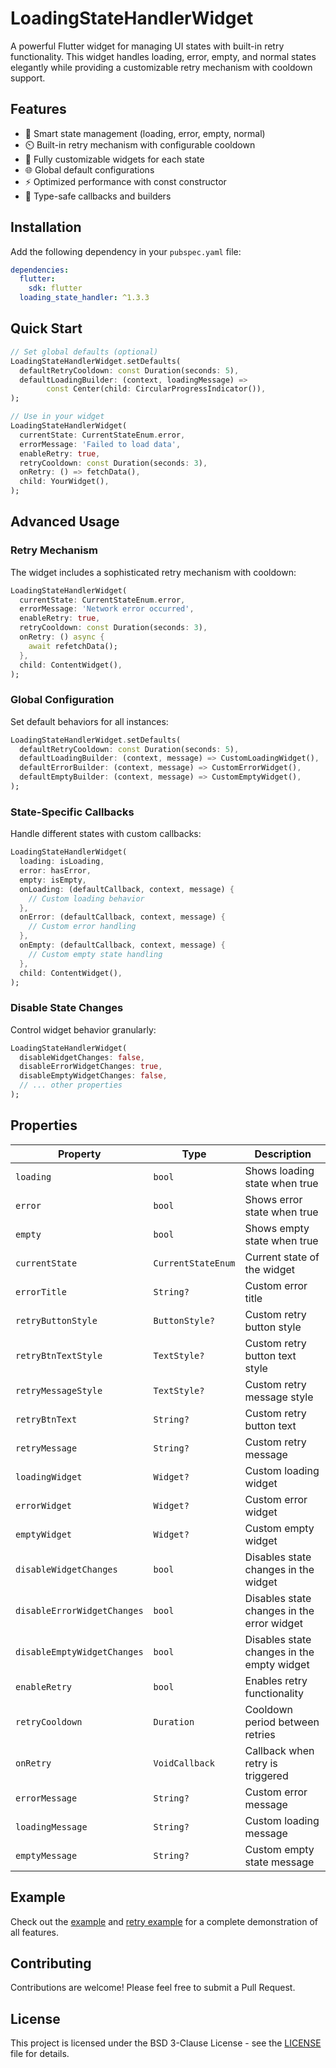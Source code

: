 # LoadingStateHandlerWidget

A powerful Flutter widget for managing UI states with built-in retry functionality. This widget handles loading, error, empty, and normal states elegantly while providing a customizable retry mechanism with cooldown support.

## Features

- 🔄 Smart state management (loading, error, empty, normal)
- ⏲️ Built-in retry mechanism with configurable cooldown
- 🎨 Fully customizable widgets for each state
- 🌐 Global default configurations
- ⚡ Optimized performance with const constructor
- 🎯 Type-safe callbacks and builders

## Installation

Add the following dependency in your `pubspec.yaml` file:

```yaml
dependencies:
  flutter:
    sdk: flutter
  loading_state_handler: ^1.3.3
```

## Quick Start

```dart
// Set global defaults (optional)
LoadingStateHandlerWidget.setDefaults(
  defaultRetryCooldown: const Duration(seconds: 5),
  defaultLoadingBuilder: (context, loadingMessage) =>
        const Center(child: CircularProgressIndicator()),
);

// Use in your widget
LoadingStateHandlerWidget(
  currentState: CurrentStateEnum.error,
  errorMessage: 'Failed to load data',
  enableRetry: true,
  retryCooldown: const Duration(seconds: 3),
  onRetry: () => fetchData(),
  child: YourWidget(),
);
```

## Advanced Usage

### Retry Mechanism

The widget includes a sophisticated retry mechanism with cooldown:

```dart
LoadingStateHandlerWidget(
  currentState: CurrentStateEnum.error,
  errorMessage: 'Network error occurred',
  enableRetry: true,
  retryCooldown: const Duration(seconds: 3),
  onRetry: () async {
    await refetchData();
  },
  child: ContentWidget(),
);
```

### Global Configuration

Set default behaviors for all instances:

```dart
LoadingStateHandlerWidget.setDefaults(
  defaultRetryCooldown: const Duration(seconds: 5),
  defaultLoadingBuilder: (context, message) => CustomLoadingWidget(),
  defaultErrorBuilder: (context, message) => CustomErrorWidget(),
  defaultEmptyBuilder: (context, message) => CustomEmptyWidget(),
);
```

### State-Specific Callbacks

Handle different states with custom callbacks:

```dart
LoadingStateHandlerWidget(
  loading: isLoading,
  error: hasError,
  empty: isEmpty,
  onLoading: (defaultCallback, context, message) {
    // Custom loading behavior
  },
  onError: (defaultCallback, context, message) {
    // Custom error handling
  },
  onEmpty: (defaultCallback, context, message) {
    // Custom empty state handling
  },
  child: ContentWidget(),
);
```

### Disable State Changes

Control widget behavior granularly:

```dart
LoadingStateHandlerWidget(
  disableWidgetChanges: false,
  disableErrorWidgetChanges: true,
  disableEmptyWidgetChanges: false,
  // ... other properties
);
```

## Properties

| Property | Type | Description |
|----------|------|-------------|
| `loading` | `bool` | Shows loading state when true |
| `error` | `bool` | Shows error state when true |
| `empty` | `bool` | Shows empty state when true |
| `currentState` | `CurrentStateEnum` | Current state of the widget |
| `errorTitle` | `String?` | Custom error title |
| `retryButtonStyle` | `ButtonStyle?` | Custom retry button style |
| `retryBtnTextStyle` | `TextStyle?` | Custom retry button text style |
| `retryMessageStyle` | `TextStyle?` | Custom retry message style |
| `retryBtnText` | `String?` | Custom retry button text |
| `retryMessage` | `String?` | Custom retry message |
| `loadingWidget` | `Widget?` | Custom loading widget |
| `errorWidget` | `Widget?` | Custom error widget |
| `emptyWidget` | `Widget?` | Custom empty widget |
| `disableWidgetChanges` | `bool` | Disables state changes in the widget |
| `disableErrorWidgetChanges` | `bool` | Disables state changes in the error widget |
| `disableEmptyWidgetChanges` | `bool` | Disables state changes in the empty widget |
| `enableRetry` | `bool` | Enables retry functionality |
| `retryCooldown` | `Duration` | Cooldown period between retries |
| `onRetry` | `VoidCallback` | Callback when retry is triggered |
| `errorMessage` | `String?` | Custom error message |
| `loadingMessage` | `String?` | Custom loading message |
| `emptyMessage` | `String?` | Custom empty state message |

## Example

Check out the [example](example/lib/main.dart) and [retry example](example/lib/retry_example.dart) for a complete demonstration of all features.

## Contributing

Contributions are welcome! Please feel free to submit a Pull Request.

## License

This project is licensed under the BSD 3-Clause License - see the [LICENSE](LICENSE) file for details.
